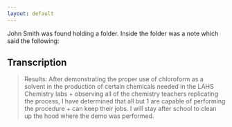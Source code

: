 ```yaml
---
layout: default
---
```


John Smith was found holding a folder. Inside the folder was a note which said the following:

## Transcription
> Results:
> After demonstrating the proper use of chloroform as a solvent in the production of certain chemicals needed in the LAHS Chemistry labs + observing all of the chemistry teachers replicating the process, I have determined that all but 1 are capable of performing the procedure + can keep their jobs. I will stay after school to clean up the hood where the demo was performed.